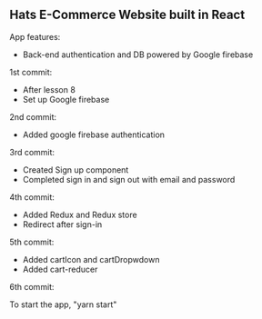 ## Hats E-Commerce Website built in React

App features:

- Back-end authentication and DB powered by Google firebase

1st commit:

- After lesson 8
- Set up Google firebase

2nd commit:

- Added google firebase authentication

3rd commit:

- Created Sign up component
- Completed sign in and sign out with email and password

4th commit:

- Added Redux and Redux store
- Redirect after sign-in

5th commit:

- Added cartIcon and cartDropwdown
- Added cart-reducer

6th commit:

To start the app, "yarn start"

